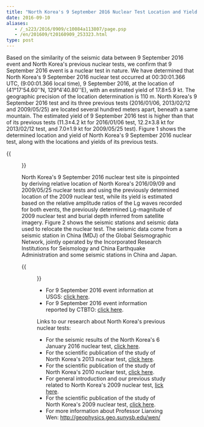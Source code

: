 ```yaml
---
title: "North Korea's 9 September 2016 Nuclear Test Location and Yield: Seismic Results from USTC"
date: 2016-09-10
aliases:
   - /_s223/2016/0909/c10084a113807/page.psp
   - /en/201609/t20160909_253323.html
type: post
---
```

  Based on the similarity of the seismic data between 9 September 2016 event and North Korea's previous nuclear tests, we confirm that 9 September 2016 event is a nuclear test in nature. We have determined that North Korea's 9 September 2016 nuclear test occurred at 00:30:01.366 UTC, (9:00:01.366 local time), 9 September 2016, at the location of (41°17'54.60''N, 129°4'40.80''E), with an estimated yield of 17.8±5.9 kt. The geographic precision of the location determination is 110 m. North Korea's 9 September 2016 test and its three previous tests (2016/01/06, 2013/02/12 and 2009/05/25) are located several hundred meters apart, beneath a same mountain. The estimated yield of 9 September 2016 test is higher than that of its previous tests (11.3±4.2 kt for 2016/01/06 test, 12.2±3.8 kt for 2013/02/12 test, and 7.0±1.9 kt for 2009/05/25 test). Figure 1 shows the determined location and yield of North Korea's 9 September 2016 nuclear test, along with the locations and yields of its previous tests.


{{<figure src="solution.jpg" caption="Figure 1. (a) Best-fitting location of 9 September 2016 test (star labeled as 2016/09/09) relative to the location of 2009 test (star labeled as 2009/05/25). The black ellipse represents the 95% confidence ellipse for 9 September 2016 test location based on the chi-square distribution. (b) Locations (circles, with the sizes of symbols proportional to their yields (labeled blue)) and origin times (labeled red) of 2006, 2009, 2013, and two 2016 tests plotted on a Google Earth map.">}}



North Korea's 9 September 2016 nuclear test site is pinpointed by deriving relative location of North Korea's 2016/09/09 and 2009/05/25 nuclear tests and using the previously determined location of the 2009 nuclear test, while its yield is estimated based on the relative amplitude ratios of the Lg waves recorded for both events, the previously determined Lg-magnitude of 2009 nuclear test and burial depth inferred from satellite imagery. Figure 2 shows the seismic stations and seismic data used to relocate the nuclear test. The seismic data come from a seismic station in China (MDJ) of the Global Seismographic Network, jointly operated by the Incorporated Research Institutions for Seismology and China Earthquake Administration and some seismic stations in China and Japan.

{{<figure src="data.jpg" caption="Figure 2. Map showing North Korea's 2009/05/25 and 2016/09/09 nuclear test sites (red star), seismic stations (triangles) that recorded high-quality waveforms for both tests, and observed vertical components of seismic waveforms. Seismic waveforms are self-normalized and labeled with station names and the year of the test.">}}


 - For 9 September 2016 event information at USGS: [click here](http://earthquake.usgs.gov/earthquakes/eventpage/us10006n8a#executive).
 - For 9 September 2016 event information reported by CTBTO: [click here](http://www.ctbto.org/the-treaty/developments-after-1996/2016-sept-dprk-announced-nuclear-test/).


Links to our research about North Korea's previous nuclear tests:

- For the seismic results of the North Korea's 6 January 2016 nuclear test, [click here](http://seis.ustc.edu.cn/_s223/2016/0909/c10084a113822/page.psp).
- For the scientific publication of the study of North Korea's 2013 nuclear test, [click here](http://www.ctbto.org/the-treaty/developments-after-1996/2016-sept-dprk-announced-nuclear-test/).
- For the scientific publication of the study of North Korea's 2010 nuclear test, [click here](http://srl.geoscienceworld.org/content/early/2014/11/13/02201401170.full).
- For general introduction  and our previous study related to North Korea's 2009 nuclear test, [lick here](http://geophysics.geo.sunysb.edu/wen/NK/index_2009.html).
- For the scientific publication of the study of North Korea's 2009 nuclear test, [click here](http://srl.geoscienceworld.org/cgi/content/extract/81/1/26).
- For more information about Professor Lianxing Wen: http://geophysics.geo.sunysb.edu/wen/
